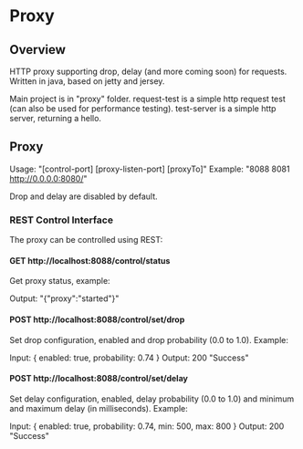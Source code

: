 # Proxy

## Overview

HTTP proxy supporting drop, delay (and more coming soon) for requests.
Written in java, based on jetty and jersey.

Main project is in "proxy" folder.
request-test is a simple http request test (can also be used for performance testing).
test-server is a simple http server, returning a hello.


## Proxy

Usage: "[control-port] [proxy-listen-port] [proxyTo]"
Example: "8088 8081 http://0.0.0.0:8080/"

Drop and delay are disabled by default.

### REST Control Interface

The proxy can be controlled using REST:

#### GET http://localhost:8088/control/status
Get proxy status, example:

Output: "{"proxy":"started"}"

#### POST http://localhost:8088/control/set/drop
Set drop configuration, enabled and drop probability (0.0 to 1.0). Example:

Input:
{
  enabled: true,
  probability: 0.74
}
Output:
200 "Success"


#### POST http://localhost:8088/control/set/delay
Set delay configuration, enabled, delay probability (0.0 to 1.0) and minimum and maximum delay (in milliseconds). Example: 

Input:
{
  enabled: true,
  probability: 0.74,
  min: 500,
  max: 800
}
Output:
200 "Success"

